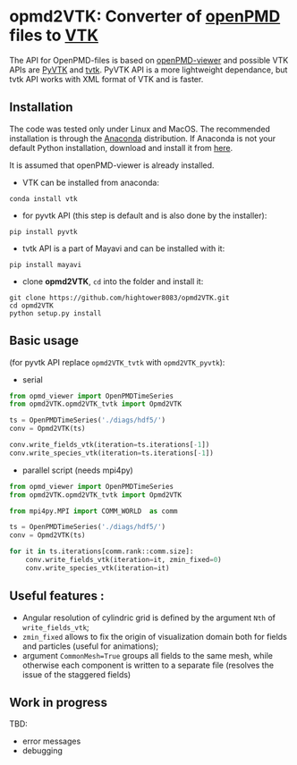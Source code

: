 # opmd2VTK: Converter of [openPMD](http://www.openpmd.org/#/start) files to  [VTK](https://www.vtk.org) 

The API for OpenPMD-files is based on [openPMD-viewer](https://github.com/openPMD/openPMD-viewer) and possible VTK APIs are [PyVTK](https://github.com/pearu/pyvtk) and 
[tvtk](http://docs.enthought.com/mayavi/tvtk/README.html). PyVTK API is a more lightweight dependance, but tvtk API works with XML format of VTK and is faster.


## Installation
The code was tested only under Linux and MacOS. The recommended installation is through the [Anaconda](https://www.continuum.io/why-anaconda) distribution.
If Anaconda is not your default Python installation, download and install it from [here](https://www.continuum.io/downloads).

It is assumed that openPMD-viewer is already installed. 
- VTK can be installed from anaconda:
```
conda install vtk
```
- for pyvtk API (this step is default and is also done by the installer):
```
pip install pyvtk
```
- tvtk API is a part of Mayavi and can be installed with it:
```
pip install mayavi
```
- clone **opmd2VTK**, `cd` into the folder and install it:
```
git clone https://github.com/hightower8083/opmd2VTK.git
cd opmd2VTK
python setup.py install
```

## Basic usage 

(for pyvtk API replace `opmd2VTK_tvtk` with `opmd2VTK_pyvtk`):

- serial

```python
from opmd_viewer import OpenPMDTimeSeries
from opmd2VTK.opmd2VTK_tvtk import Opmd2VTK

ts = OpenPMDTimeSeries('./diags/hdf5/')
conv = Opmd2VTK(ts)

conv.write_fields_vtk(iteration=ts.iterations[-1])
conv.write_species_vtk(iteration=ts.iterations[-1])
```
- parallel script (needs mpi4py)

```python
from opmd_viewer import OpenPMDTimeSeries
from opmd2VTK.opmd2VTK_tvtk import Opmd2VTK

from mpi4py.MPI import COMM_WORLD  as comm

ts = OpenPMDTimeSeries('./diags/hdf5/')
conv = Opmd2VTK(ts)

for it in ts.iterations[comm.rank::comm.size]:
    conv.write_fields_vtk(iteration=it, zmin_fixed=0)
    conv.write_species_vtk(iteration=it)
```
 
## Useful features :
- Angular resolution of cylindric grid is defined by the argument `Nth` of `write_fields_vtk`;
- `zmin_fixed` allows to fix the origin of visualization domain both for fields and particles (useful for animations);
- argument `CommonMesh=True` groups all fields to the same mesh, while otherwise each component is written to a separate file (resolves the issue of the staggered fields)

## Work in progress

TBD:
- error messages
- debugging

